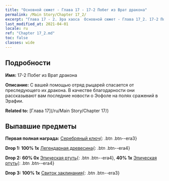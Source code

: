 ```yaml
---
title: "Основной сюжет - Глава 17 - 17-2 Побег из Врат дракона"
permalink: /Main Story/Chapter 17_2/
excerpt: "Глава 17 - 2. Эра хаоса  Основной сюжет - Глава 17_2. 17-2 Побег из Врат дракона"
last_modified_at: 2021-04-01
locale: ru
ref: "Chapter 17_2.md"
toc: false
classes: wide
---
```


## Подробности

 **Имя:** 17-2 Побег из Врат дракона

 **Описание:** С вашей помощью отряд рыцарей спасается от преследующего их дракона. В качестве благодарности они рассказывают вам последние новости о Эофоле на полях сражений в Эрафии.

 **Related to:** [Глава 17](/ru/Main Story/Chapter 17/)

## Выпавшие предметы

 **Первая полная награда:** [Серебряный ключ](/ru/Items/con_693/){: .btn .btn--era3}

 **Drop 1:** **100% 1x** [Легендарная древесина](/ru/Items/mat_55/){: .btn .btn--era4}

 **Drop 2:** **60% 0x** [Эпическая ртуть](/ru/Items/mat_49/){: .btn .btn--era4}, **40% 1x** [Эпическая ртуть](/ru/Items/mat_49/){: .btn .btn--era4}

 **Drop 3:** **100% 1x** [Свиток заклинания](/ru/Items/con_694/){: .btn .btn--era3}

